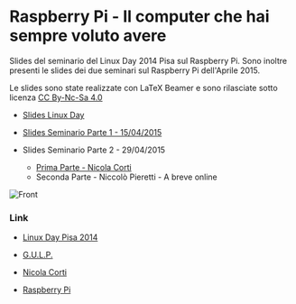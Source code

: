 Raspberry Pi - Il computer che hai sempre voluto avere
==========

Slides del seminario del Linux Day 2014 Pisa sul Raspberry Pi. Sono inoltre presenti le slides dei due seminari sul Raspberry Pi dell'Aprile 2015.

Le slides sono state realizzate con LaTeX Beamer e sono rilasciate sotto licenza [CC By-Nc-Sa 4.0](http://creativecommons.org/licenses/by-nc-sa/4.0/)

* [Slides Linux Day](https://github.com/cortinico/gulp-raspi/raw/master/linuxday/slides.pdf)

* [Slides Seminario Parte 1 - 15/04/2015](https://github.com/cortinico/gulp-raspi/raw/master/seminar-part1/slides.pdf)

* Slides Seminario Parte 2 - 29/04/2015
  * [Prima Parte - Nicola Corti](https://github.com/cortinico/gulp-raspi/raw/master/seminar-part2/slides.pdf)
  * Seconda Parte - Niccolò Pieretti - A breve online

![Front](http://i58.tinypic.com/2pttjmg.png)

### Link
* [Linux Day Pisa 2014](http://www.linuxdaypisa.it/)

* [G.U.L.P.](http://www.gulp.linux.it/)

* [Nicola Corti](http://ncorti.it/)

* [Raspberry Pi](http://www.raspberrypi.org/)
